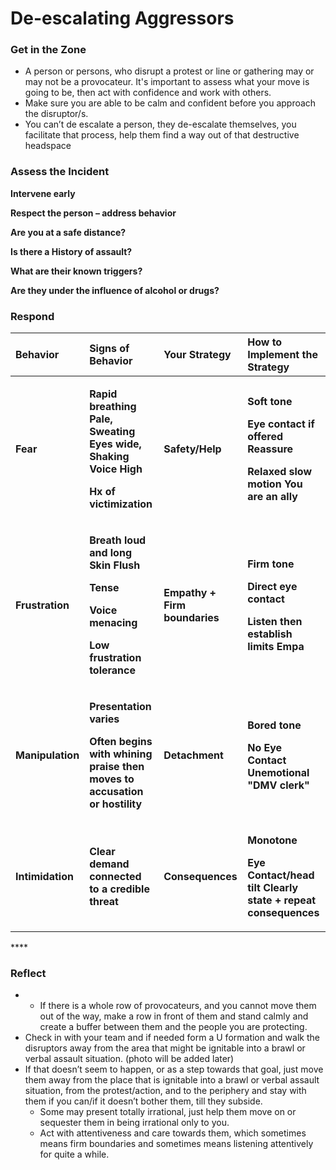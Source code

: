 # De-escalating Aggressors

### Get in the Zone

* A person or persons, who disrupt a protest or line or gathering may or may not be a provocateur. It's important to assess what your move is going to be, then act with confidence and work with others. 
* Make sure you are able to be calm and confident before you approach the disruptor/s.  
* You can’t de escalate a person, they de-escalate themselves, you facilitate that process, help them find a way out of that destructive headspace 

### Assess the Incident

**Intervene early**

**Respect the person – address behavior**

**Are you at a safe distance?**

**Is there a History of assault?**

**What are their known triggers?**

**Are they under the influence of alcohol or drugs?**  


### Respond

<table>
  <thead>
    <tr>
      <th style="text-align:left">Behavior</th>
      <th style="text-align:left">Signs of Behavior</th>
      <th style="text-align:left">Your Strategy</th>
      <th style="text-align:left">How to Implement the Strategy</th>
    </tr>
  </thead>
  <tbody>
    <tr>
      <td style="text-align:left"><b>Fear</b>
      </td>
      <td style="text-align:left">
        <p><b>Rapid breathing Pale, Sweating Eyes wide, Shaking Voice High</b>
        </p>
        <p><b>Hx of victimization</b>
          <br />
        </p>
      </td>
      <td style="text-align:left"><b>Safety/Help</b>
      </td>
      <td style="text-align:left">
        <p><b>Soft tone</b>
        </p>
        <p><b>Eye contact if offered Reassure</b>
        </p>
        <p><b>Relaxed slow motion You are an ally</b>
          <br />
        </p>
      </td>
    </tr>
    <tr>
      <td style="text-align:left"><b>Frustration</b>
      </td>
      <td style="text-align:left">
        <p><b>Breath loud and long Skin Flush</b>
        </p>
        <p><b>Tense</b>
        </p>
        <p><b>Voice menacing</b>
        </p>
        <p><b>Low frustration tolerance</b>
          <br />
        </p>
      </td>
      <td style="text-align:left"><b>Empathy + Firm boundaries</b>
        <br />
      </td>
      <td style="text-align:left">
        <p><b>Firm tone</b>
        </p>
        <p><b>Direct eye contact</b>
        </p>
        <p><b>Listen then establish limits Empa</b>
          <br />
        </p>
      </td>
    </tr>
    <tr>
      <td style="text-align:left"><b>Manipulation</b>
      </td>
      <td style="text-align:left">
        <p><b>Presentation varies</b>
        </p>
        <p><b>Often begins with whining praise then moves to accusation or hostility</b>
          <br
          />
        </p>
      </td>
      <td style="text-align:left"><b>Detachment</b>
      </td>
      <td style="text-align:left">
        <p><b>Bored tone</b>
        </p>
        <p><b>No Eye Contact Unemotional &quot;DMV clerk&quot;</b>
          <br />
        </p>
      </td>
    </tr>
    <tr>
      <td style="text-align:left"><b>Intimidation</b>
      </td>
      <td style="text-align:left"><b>Clear demand connected to a credible threat</b>
      </td>
      <td style="text-align:left"><b>Consequences</b>
      </td>
      <td style="text-align:left">
        <p><b>Monotone</b>
        </p>
        <p><b>Eye Contact/head tilt Clearly state + repeat consequences</b>
          <br />
        </p>
      </td>
    </tr>
  </tbody>
</table>

\*\*\*\*

### Reflect

*  * If there is a whole row of provocateurs, and you cannot move them out of the way, make a row in front of them and stand calmly and create a buffer between them and the people you are protecting.
  * Check in with your team and if needed form a U formation and walk the disruptors away from the area that might be ignitable into a brawl or verbal assault situation. \(photo will be added later\)
  * If that doesn’t seem to happen, or as a step towards that goal, just move them away from the place that is ignitable into a brawl or verbal assault situation, from the protest/action, and to the periphery and stay with them if you can/if it doesn’t bother them, till they subside. 
    * Some may present totally irrational, just help them move on or sequester them in being irrational only to you.
    * Act with attentiveness and care towards them, which sometimes means firm boundaries and sometimes means listening attentively for quite a while.


